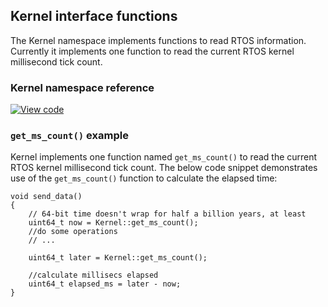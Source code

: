 ## Kernel interface functions

The Kernel namespace implements functions to read RTOS information. Currently it implements one function to read the current RTOS kernel millisecond tick count.

### Kernel namespace reference

[![View code](https://www.mbed.com/embed/?type=library)](https://os.mbed.com/docs/v5.10/mbed-os-api-doxy/namespacertos_1_1_kernel.html)

### `get_ms_count()` example

Kernel implements one function named `get_ms_count()` to read the current RTOS kernel millisecond tick count. The below code snippet demonstrates use of the `get_ms_count()` function to calculate the elapsed time:

```
void send_data()
{
    // 64-bit time doesn't wrap for half a billion years, at least
    uint64_t now = Kernel::get_ms_count();
    //do some operations
    // ...

    uint64_t later = Kernel::get_ms_count();

    //calculate millisecs elapsed
    uint64_t elapsed_ms = later - now;
}
```
